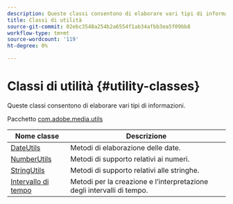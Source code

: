 ```yaml
---
description: Queste classi consentono di elaborare vari tipi di informazioni.
title: Classi di utilità
source-git-commit: 02ebc3548a254b2a6554f1ab34afbb3ea5f09bb8
workflow-type: tm+mt
source-wordcount: '119'
ht-degree: 0%

---
```


# Classi di utilità {#utility-classes}

Queste classi consentono di elaborare vari tipi di informazioni.

Pacchetto [com.adobe.media.utils](https://help.adobe.com/en_US/primetime/api/psdk/javadoc_1.4/com/adobe/mediacore/utils/package-summary.html)

| Nome classe | Descrizione |
|---|---|
| [DateUtils](https://help.adobe.com/en_US/primetime/api/psdk/javadoc_1.4/com/adobe/mediacore/utils/DateUtils.html) | Metodi di elaborazione delle date. |
| [NumberUtils](https://help.adobe.com/en_US/primetime/api/psdk/javadoc_1.4/com/adobe/mediacore/utils/NumberUtils.html) | Metodi di supporto relativi ai numeri. |
| [StringUtils](https://help.adobe.com/en_US/primetime/api/psdk/javadoc_1.4/com/adobe/mediacore/utils/StringUtils.html) | Metodi di supporto relativi alle stringhe. |
| [Intervallo di tempo](https://help.adobe.com/en_US/primetime/api/psdk/javadoc_1.4/com/adobe/mediacore/utils/TimeRange.html) | Metodi per la creazione e l’interpretazione degli intervalli di tempo. |
